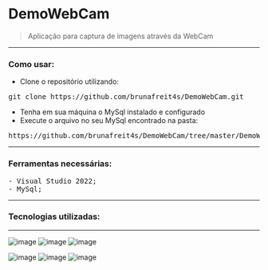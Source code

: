 # DemoWebCam
> Aplicação para captura de imagens através da WebCam

<hr>
<h3> Como usar:</h3>

  * Clone o repositório utilizando:
  <pre>git clone https://github.com/brunafreit4s/DemoWebCam.git</pre>
  * Tenha em sua máquina o MySql instalado e configurado
  * Execute o arquivo no seu MySql encontrado na pasta:
  <pre>https://github.com/brunafreit4s/DemoWebCam/tree/master/DemoWebCam/ScriptSql</pre>
<hr>
<p>
 <h3> Ferramentas necessárias:</h3>
  <pre>- Visual Studio 2022;<br/>- MySql;</pre>
<p>
<hr>

<p>
  <h3>Tecnologias utilizadas: </h3><hr/>
  
  ![image](https://github.com/brunafreit4s/DemoWebCam/assets/32462617/83222333-90ad-4282-90fe-c52be891c0a0)
  ![image](https://github.com/brunafreit4s/SGVE/assets/32462617/75c036bf-ce10-4880-b3d9-b895124a0b85)
  ![image](https://github.com/brunafreit4s/DemoWebCam/assets/32462617/0898393a-b731-453b-a740-743cade9fa88)

  
  ![image](https://github.com/brunafreit4s/SGVE/assets/32462617/8b9d997d-9afa-40b9-ae57-be2e815597a4)
  ![image](https://github.com/brunafreit4s/DemoWebCam/assets/32462617/b805300e-8f95-41b9-beab-884297ba18ff)
  ![image](https://github.com/brunafreit4s/DemoWebCam/assets/32462617/616d31b4-3ac9-4a3f-a4dc-6f0b230f52ec)
</p>
